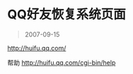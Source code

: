 # QQ好友恢复系统页面 

> 2007-09-15

<div class="pcs-article-content_ptkaiapt4bxy_baiduscarticle" id="detailArticleContent_ptkaiapt4bxy_baiduscarticle">
 <p>
  <a href="http://huifu.qq.com/" target="_blank">
   http://huifu.qq.com/
  </a>
 </p>
 帮助
 <a href="http://huifu.qq.com/cgi-bin/help" target="_blank">
  http://huifu.qq.com/cgi-bin/help
 </a>
</div>


